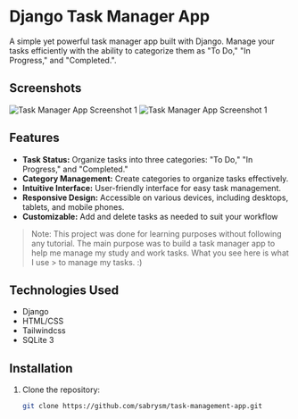 # Django Task Manager App

A simple yet powerful task manager app built with Django. Manage your tasks efficiently with the ability to categorize them as "To Do," "In Progress," and "Completed.".
## Screenshots
![Task Manager App Screenshot 1](https://i.imgur.com/sgucmkb.png)
![Task Manager App Screenshot 1](https://i.imgur.com/ADr0Mtp.png)

## Features

- **Task Status:** Organize tasks into three categories: "To Do," "In Progress," and "Completed."
- **Category Management:** Create categories to organize tasks effectively.
- **Intuitive Interface:** User-friendly interface for easy task management.
- **Responsive Design:** Accessible on various devices, including desktops, tablets, and mobile phones.
- **Customizable:** Add and delete tasks as needed to suit your workflow

> Note:
> This project was done for learning purposes without following any tutorial. The main purpose was to build a task manager app to help me manage my study and work tasks. What you see here is what I use > to manage my tasks. :)

## Technologies Used

- Django
- HTML/CSS
- Tailwindcss
- SQLite 3

## Installation

1. Clone the repository:

   ```bash
   git clone https://github.com/sabrysm/task-management-app.git
